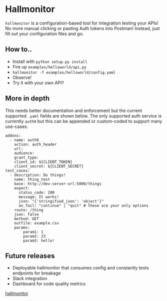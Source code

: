 # Hallmonitor

`hallmonitor` is a configuration-based tool for integration testing your APIs! No more manual clicking or pasting Auth tokens into Postman! Instead, just fill out your configuration files and go.

## How to..
- Install with `python setup.py install`
- Fire up `examples/helloworld/api.py`
- `hallmonitor -f examples/helloworld/config.yaml`
- Observe!
- Try it with your own API?

## More in depth

This needs better documentation and enforcement but the current supported `.yaml` fields are shown below. The only supported auth service is currently `auth0` but this can be appended or custom-coded to support many use-cases.

```
addons:
  - name: auth0
    action: auth_header
    url:
    audience:
    grant_type:
    client_id: ${CLIENT_TOKEN}
    client_secret: ${CLIENT_SECRET}
test_cases:
  - description: Do things!
    name: thing_test
    base: http://dev-server-url:5000/things
    expect:
      status_code: 200
      message: It works!
      json: "{'stringified_json': 'object'}"
      on_fail: "continue" | "quit" # these are your only options
    route: /thing
    json: false
    method: GET
    outfile: example.csv
    params:
        param1: 1
        param2: 23
        param3: hello!
```

## Future releases
- Deployable hallmonitor that consumes config and constantly tests endpoints for breakage
- Slack integration
- Dashboard for code quality metrics

[hallmonitor](https://i.pinimg.com/originals/99/dd/44/99dd445c0549fbcf7783737ff1edee10.jpg)
